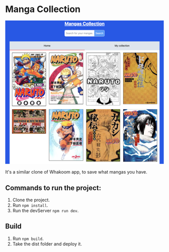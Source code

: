 # Manga Collection

![Captura de Pantalla app](<Captura de Pantalla 2024-02-12 a las 18.08.03.png>)

It's a similar clone of Whakoom app, to save what mangas you have.

## Commands to run the project:

1. Clone the project.
2. Run `npm install`.
3. Run the devServer `npm run dev`.

## Build

1. Run `npm build`.
2. Take the dist folder and deploy it.